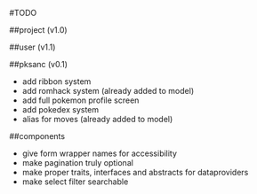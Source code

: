 #TODO

##project (v1.0)

##user (v1.1)

##pksanc (v0.1)
- add ribbon system
- add romhack system (already added to model)
- add full pokemon profile screen
- add pokedex system 
- alias for moves (already added to model)

##components
- give form wrapper names for accessibility
- make pagination truly optional
- make proper traits, interfaces and abstracts for dataproviders
- make select filter searchable
